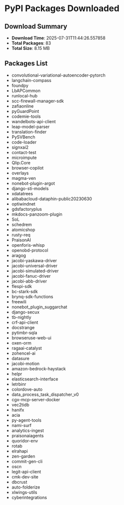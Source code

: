 # PyPI Packages Downloaded

## Download Summary
- **Download Time**: 2025-07-31T11:44:26.557858
- **Total Packages**: 83
- **Total Size**: 8.15 MB

## Packages List
- convolutional-variational-autoencoder-pytorch
- langchain-compass
- foundpy
- LbAPCommon
- runlocal-hub
- scc-firewall-manager-sdk
- zafiaonline
- pyGuardPoint
- codemie-tools
- wandelbots-api-client
- leap-model-parser
- translation-finder
- PySVBench
- code-loader
- signxai2
- contact-test
- microimpute
- Qlip.Core
- browser-copilot
- overlays
- magma-ven
- nonebot-plugin-argot
- django-sti-models
- xdatatrees
- alibabacloud-dataphin-public20230630
- optiwindnet
- gdsfactoryplus
- mkdocs-panzoom-plugin
- SoL
- schedrem
- atomicshop
- rusty-req
- PraisonAI
- openforis-whisp
- openobd-protocol
- aragog
- jacobi-yaskawa-driver
- jacobi-universal-driver
- jacobi-simulated-driver
- jacobi-fanuc-driver
- jacobi-abb-driver
- flespi-sdk
- bc-stark-sdk
- brynq-sdk-functions
- freewili
- nonebot_plugin_suggarchat
- django-secux
- tb-nightly
- crf-api-client
- docstrange
- pytimbr-sqla
- browseruse-web-ui
- oxen-orm
- ragaai-catalyst
- zohencel-ai
- datasure
- jacobi-motion
- amazon-bedrock-haystack
- helpr
- elasticsearch-interface
- letrbinr
- colordove-auto
- data_process_task_dispatcher_v0
- cgx-mcp-server-docker
- vec2tidb
- hanifx
- acia
- py-agent-tools
- nami-surf
- analytics-ingest
- praisonaiagents
- quoridor-env
- rotab
- elrahapi
- zen-garden
- commit-gen-cli
- oscn
- legit-api-client
- cmk-dev-site
- dbcrust
- auto-folderize
- xlwings-utils
- cyberintegrations

